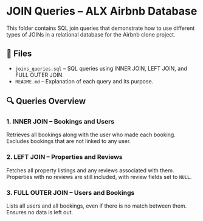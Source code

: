 # JOIN Queries – ALX Airbnb Database

This folder contains SQL join queries that demonstrate how to use different types of JOINs in a relational database for the Airbnb clone project.

## 📌 Files
- `joins_queries.sql` – SQL queries using INNER JOIN, LEFT JOIN, and FULL OUTER JOIN.
- `README.md` – Explanation of each query and its purpose.

## 🔍 Queries Overview

### 1. INNER JOIN – Bookings and Users
Retrieves all bookings along with the user who made each booking. Excludes bookings that are not linked to any user.

### 2. LEFT JOIN – Properties and Reviews
Fetches all property listings and any reviews associated with them. Properties with no reviews are still included, with review fields set to `NULL`.

### 3. FULL OUTER JOIN – Users and Bookings
Lists all users and all bookings, even if there is no match between them. Ensures no data is left out.
